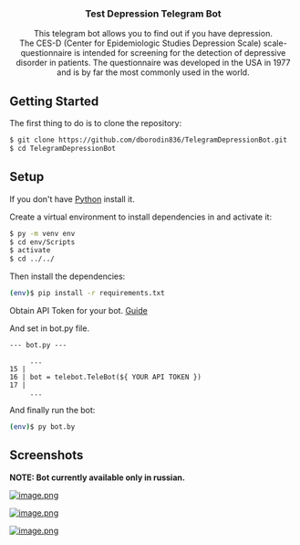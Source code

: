   <h3 align="center">Test Depression Telegram Bot</h3>
  <p align="center">
    This telegram bot allows you to find out if you have depression.
    <br/>
    The CES-D (Center for Epidemiologic Studies Depression Scale) scale-questionnaire is intended for screening for the detection of depressive disorder in patients. The questionnaire was developed in the USA in 1977 and is by far the most commonly used in the world.
    <br/>
  </p>
</p>

## Getting Started

The first thing to do is to clone the repository:

```sh
$ git clone https://github.com/dborodin836/TelegramDepressionBot.git
$ cd TelegramDepressionBot
```

## Setup

If you don't have [Python](https://www.python.org/downloads/) install it.

Create a virtual environment to install dependencies in and activate it:

```sh
$ py -m venv env
$ cd env/Scripts
$ activate
$ cd ../../
```

Then install the dependencies:

```sh
(env)$ pip install -r requirements.txt
```

Obtain API Token for your bot. [Guide](https://core.telegram.org/bots)

And set in bot.py file.

```
--- bot.py ---

     ...
15 |
16 | bot = telebot.TeleBot(${ YOUR API TOKEN })
17 | 
     ...
```

And finally run the bot:

```sh
(env)$ py bot.by
```


## Screenshots

**NOTE: Bot currently available only in russian.**

[![image.png](https://i.postimg.cc/htPsTxQz/image.png)](https://postimg.cc/QHwcrFbh)

[![image.png](https://i.postimg.cc/cJ1JsxjN/image.png)](https://postimg.cc/68SKcXtH)

[![image.png](https://i.postimg.cc/pVB5MSy8/image.png)](https://postimg.cc/3WdxgnXJ)


